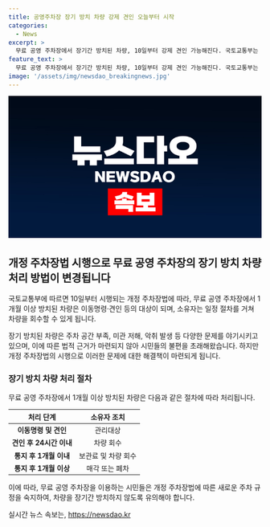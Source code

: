 ```yaml
---
title: 공영주차장 장기 방치 차량 강제 견인 오늘부터 시작
categories:
  - News
excerpt: >
  무료 공영 주차장에서 장기간 방치된 차량, 10일부터 강제 견인 가능해진다. 국토교통부는 주차장법 시행에 따라 한 달 이상 방치된 차량에 대해 이동명령·견인 등의 조치를 취할 예정. 차량 소유자는 견인 후 24시간 이내에 보관소에서 차량을 찾지 않을 경우 매각·폐차될 수 있으니 유의할 필요가 있다.
feature_text: >
  무료 공영 주차장에서 장기간 방치된 차량, 10일부터 강제 견인 가능해진다. 국토교통부는 주차장법 시행에 따라 한 달 이상 방치된 차량에 대해 이동명령·견인 등의 조치를 취할 예정. 차량 소유자는 견인 후 24시간 이내에 보관소에서 차량을 찾지 않을 경우 매각·폐차될 수 있으니 유의할 필요가 있다.
image: '/assets/img/newsdao_breakingnews.jpg'
---
```


<p><img src="/assets/img/newsdao_breakingnews.jpg" alt="firstkoreanews 속보" /></p>

<h2 data-ke-size="size26">개정 주차장법 시행으로 무료 공영 주차장의 장기 방치 차량 처리 방법이 변경됩니다</h2>

<p data-ke-size="size16">국토교통부에 따르면 10일부터 시행되는 개정 주차장법에 따라, 무료 공영 주차장에서 1개월 이상 방치된 차량은 이동명령·견인 등의 대상이 되며, 소유자는 일정 절차를 거쳐 차량을 회수할 수 있게 됩니다.</p>

<p data-ke-size="size16">장기 방치된 차량은 주차 공간 부족, 미관 저해, 악취 발생 등 다양한 문제를 야기시키고 있으며, 이에 따른 법적 근거가 마련되지 않아 시민들의 불편을 초래해왔습니다. 하지만 개정 주차장법의 시행으로 이러한 문제에 대한 해결책이 마련되게 됩니다.</p>

<h3><b>장기 방치 차량 처리 절차</b></h3>

<p data-ke-size="size16">무료 공영 주차장에서 1개월 이상 방치된 차량은 다음과 같은 절차에 따라 처리됩니다.</p>

<table>
    <thead>
        <tr>
            <th>처리 단계</th>
            <th>소유자 조치</th>
        </tr>
    </thead>
    <tbody>
        <tr>
            <td style="text-align: center; height: 17px;"><b>이동명령 및 견인</b></td>
            <td style="text-align: center; height: 17px;">관리대상</td>
        </tr>
        <tr>
            <td style="text-align: center; height: 17px;"><b>견인 후 24시간 이내</b></td>
            <td style="text-align: center; height: 17px;">차량 회수</td>
        </tr>
        <tr>
            <td style="text-align: center; height: 17px;"><b>통지 후 1개월 이내</b></td>
            <td style="text-align: center; height: 17px;">보관료 및 차량 회수</td>
        </tr>
        <tr>
            <td style="text-align: center; height: 17px;"><b>통지 후 1개월 이상</b></td>
            <td style="text-align: center; height: 17px;">매각 또는 폐차</td>
        </tr>
    </tbody>
</table>

<p data-ke-size="size16">이에 따라, 무료 공영 주차장을 이용하는 시민들은 개정 주차장법에 따른 새로운 주차 규정을 숙지하여, 차량을 장기간 방치하지 않도록 유의해야 합니다.</p>
실시간 뉴스 속보는, <a href="https://newsdao.kr" rel="dofollow">https://newsdao.kr</a>


